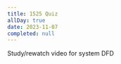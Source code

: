 ```yaml
---
title: 1525 Quiz
allDay: true
date: 2023-11-07
completed: null
---
```

Study/rewatch video for system DFD
